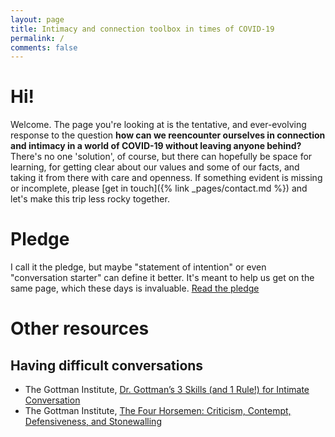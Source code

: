 ```yaml
---
layout: page
title: Intimacy and connection toolbox in times of COVID-19
permalink: /
comments: false
---
```


# Hi!

Welcome. The page you're looking at is the tentative, and ever-evolving response to the question **how can we reencounter ourselves in connection and intimacy in a world of COVID-19 without leaving anyone behind?** There's no one 'solution', of course, but there can hopefully be space for learning, for getting clear about our values and some of our facts, and taking it from there with care and openness. If something evident is missing or incomplete, please [get in touch]({% link _pages/contact.md %}) and let's make this trip less rocky together.

# Pledge


I call it the pledge, but maybe "statement of intention" or even "conversation starter" can define it better. It's meant to help us get on the same page, which these days is invaluable. <a class="btn" href="{% link _pages/pledge.md %}">Read the pledge</a>
    

# Other resources
## Having difficult conversations

* The Gottman Institute, [Dr. Gottman’s 3 Skills (and 1 Rule!) for Intimate Conversation](https://www.gottman.com/blog/dr-gottmans-3-skills-and-1-rule-for-intimate-conversation/)
* The Gottman Institute, [The Four Horsemen: Criticism, Contempt, Defensiveness, and Stonewalling](https://www.gottman.com/blog/the-four-horsemen-recognizing-criticism-contempt-defensiveness-and-stonewalling/)